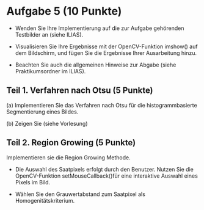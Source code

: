 # Aufgabe 5 (10 Punkte)

- Wenden Sie Ihre Implementierung auf die zur Aufgabe gehörenden Testbilder an (siehe ILIAS).  

- Visualisieren Sie Ihre Ergebnisse mit der OpenCV-Funktion imshow() auf dem Bildschirm, und
fügen Sie die Ergebnisse Ihrer Ausarbeitung hinzu.  

- Beachten Sie auch die allgemeinen Hinweise zur Abgabe (siehe Praktikumsordner im ILIAS).  

## Teil 1. Verfahren nach Otsu (5 Punkte)
(a) Implementieren Sie das Verfahren nach Otsu für die histogrammbasierte Segmentierung eines
Bildes.  

(b) Zeigen Sie (siehe Vorlesung)  

## Teil 2. Region Growing (5 Punkte)
Implementieren sie die Region Growing Methode.  

- Die Auswahl des Saatpixels erfolgt durch den Benutzer. Nutzen Sie die OpenCV-Funktion
setMouseCallback()für eine interaktive Auswahl eines Pixels im Bild.  

- Wählen Sie den Grauwertabstand zum Saatpixel als Homogenitätskriterium.  